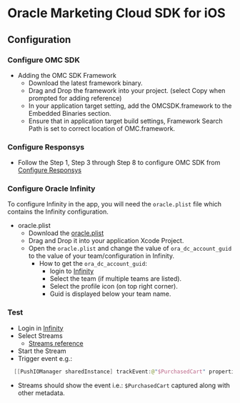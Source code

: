 # Oracle Marketing Cloud SDK for iOS

## Configuration

### Configure OMC SDK

- Adding the OMC SDK Framework
    - Download the latest framework binary.
    - Drag and Drop the framework into your project. (select Copy when prompted for adding reference)
    - In your application target setting, add the OMCSDK.framework to the Embedded Binaries section.
    - Ensure that in application target build settings, Framework Search Path is set to correct location of OMC.framework.
    
### Configure Responsys
  - Follow the Step 1, Step 3 through Step 8 to configure OMC SDK from [Configure Responsys][PushRef]

### Configure Oracle Infinity
To configure Infinity in the app, you will need the `oracle.plist` file which contains the Infinity configuration.
  - oracle.plist
    - Download the [oracle.plist][OraclePlistRef]
    - Drag and Drop it into your application Xcode Project.
    - Open the `oracle.plist` and change the value of `ora_dc_account_guid` to the value of your team/configuration in Infinity.
        - How to get the `ora_dc_account_guid`:
            - login to [Infinity][InfinityRef]
            - Select the team (if multiple teams are listed).
            - Select the profile icon (on top right corner).
            - Guid is displayed below your team name.
### Test

  - Login in [Infinity][InfinityRef]
  - Select Streams
    + [Streams reference][StreamRef]
  - Start the Stream
  - Trigger event e.g.:

   ```swift
     [[PushIOManager sharedInstance] trackEvent:@"$PurchasedCart" properties:@{@"pid":@"165SFDFD121", @"pname":@"Shirt"}];
   ``` 
  - Streams should show the event i.e.: `$PurchasedCart` captured along with other metadata.

[PushRef]: <https://docs.oracle.com/cloud/latest/marketingcs_gs/OMCFB/ios/step-by-step/>
[InfinityRef]: <http://app.oracleinfinity.com/>
[StreamRef]: <https://docs.oracle.com/cloud/latest/marketingcs_gs/OMCHA/Help/streams.htm>
[OraclePlistRef]: <https://github.com/pushio/omc-ios/blob/master/oracle.plist>
